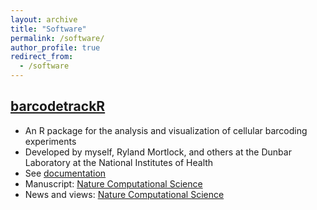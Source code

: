 ```yaml
---
layout: archive
title: "Software"
permalink: /software/
author_profile: true
redirect_from:
  - /software
---
```



## [barcodetrackR](http://dunbarlabNIH.github.io/barcodetrackR)
* An R package for the analysis and visualization of cellular barcoding experiments
* Developed by myself, Ryland Mortlock, and others at the Dunbar Laboratory at the National Institutes of Health
* See [documentation](http://dunbarlabNIH.github.io/barcodetrackR)
* Manuscript: [Nature Computational Science](https://doi.org/10.1038/s43588-021-00057-4)
* News and views: [Nature Computational Science](https://doi.org/10.1038/s43588-021-00062-7)

